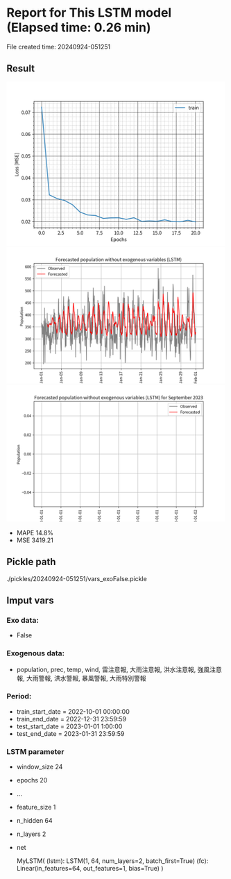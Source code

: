 
# Report for This LSTM model (Elapsed time: 0.26 min)

File created time: 20240924-051251

## Result 
<img src="result_20240924-051251_loss.png" width='600'/>
<img src="result_20240924-051251_forecast.png" width='600'/>
<img src="result_20240924-051251_forecast_september_2023.png" width='600'/>

- MAPE	14.8%
- MSE 	3419.21

## Pickle path
./pickles/20240924-051251/vars_exoFalse.pickle

## Imput vars

### Exo data:
- False

### Exogenous data:
- population, prec, temp, wind, 雷注意報, 大雨注意報, 洪水注意報, 強風注意報, 大雨警報, 洪水警報, 暴風警報, 大雨特別警報
 
### Period:
- train_start_date    = 2022-10-01 00:00:00
- train_end_date      = 2022-12-31 23:59:59
- test_start_date     = 2023-01-01 1:00:00  
- test_end_date       = 2023-01-31 23:59:59

### LSTM parameter
- window_size	24
- epochs	20
- ...
- feature_size	1
- n_hidden	64
- n_layers	2
- net

     MyLSTM(
  (lstm): LSTM(1, 64, num_layers=2, batch_first=True)
  (fc): Linear(in_features=64, out_features=1, bias=True)
)


